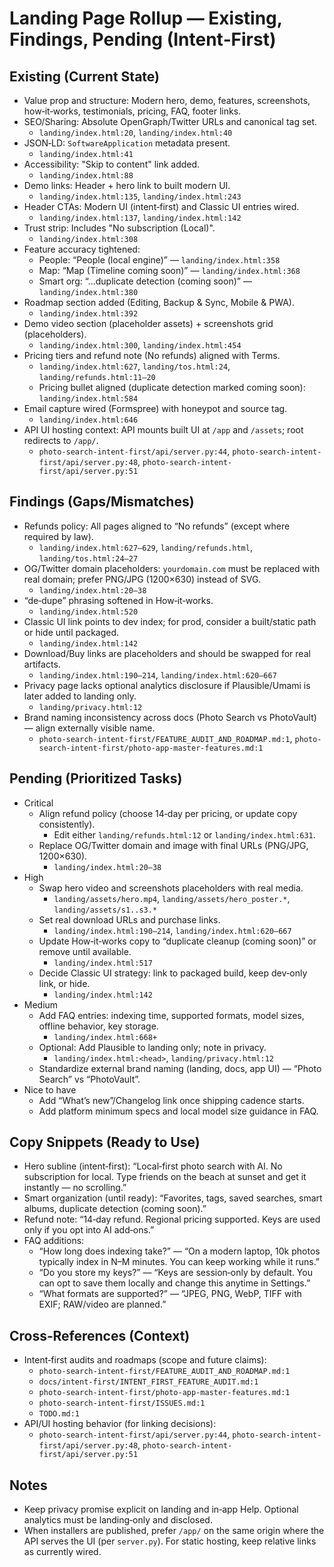 # Landing Page Rollup — Existing, Findings, Pending (Intent‑First)

## Existing (Current State)
- Value prop and structure: Modern hero, demo, features, screenshots, how‑it‑works, testimonials, pricing, FAQ, footer links.
- SEO/Sharing: Absolute OpenGraph/Twitter URLs and canonical tag set.
  - `landing/index.html:20`, `landing/index.html:40`
- JSON‑LD: `SoftwareApplication` metadata present.
  - `landing/index.html:41`
- Accessibility: "Skip to content" link added.
  - `landing/index.html:88`
- Demo links: Header + hero link to built modern UI.
  - `landing/index.html:135`, `landing/index.html:243`
- Header CTAs: Modern UI (intent‑first) and Classic UI entries wired.
  - `landing/index.html:137`, `landing/index.html:142`
- Trust strip: Includes "No subscription (Local)".
  - `landing/index.html:308`
- Feature accuracy tightened:
  - People: “People (local engine)” — `landing/index.html:358`
  - Map: “Map (Timeline coming soon)” — `landing/index.html:368`
  - Smart org: “…duplicate detection (coming soon)” — `landing/index.html:380`
- Roadmap section added (Editing, Backup & Sync, Mobile & PWA).
  - `landing/index.html:392`
- Demo video section (placeholder assets) + screenshots grid (placeholders).
  - `landing/index.html:300`, `landing/index.html:454`
- Pricing tiers and refund note (No refunds) aligned with Terms.
  - `landing/index.html:627`, `landing/tos.html:24`, `landing/refunds.html:11–20`
  - Pricing bullet aligned (duplicate detection marked coming soon): `landing/index.html:584`
- Email capture wired (Formspree) with honeypot and source tag.
  - `landing/index.html:646`
- API UI hosting context: API mounts built UI at `/app` and `/assets`; root redirects to `/app/`.
  - `photo-search-intent-first/api/server.py:44`, `photo-search-intent-first/api/server.py:48`, `photo-search-intent-first/api/server.py:51`

## Findings (Gaps/Mismatches)
- Refunds policy: All pages aligned to “No refunds” (except where required by law).
  - `landing/index.html:627–629`, `landing/refunds.html`, `landing/tos.html:24–27`
- OG/Twitter domain placeholders: `yourdomain.com` must be replaced with real domain; prefer PNG/JPG (1200×630) instead of SVG.
  - `landing/index.html:20–38`
- “de‑dupe” phrasing softened in How‑it‑works.
  - `landing/index.html:520`
- Classic UI link points to dev index; for prod, consider a built/static path or hide until packaged.
  - `landing/index.html:142`
- Download/Buy links are placeholders and should be swapped for real artifacts.
  - `landing/index.html:190–214`, `landing/index.html:620–667`
- Privacy page lacks optional analytics disclosure if Plausible/Umami is later added to landing only.
  - `landing/privacy.html:12`
- Brand naming inconsistency across docs (Photo Search vs PhotoVault) — align externally visible name.
  - `photo-search-intent-first/FEATURE_AUDIT_AND_ROADMAP.md:1`, `photo-search-intent-first/photo-app-master-features.md:1`

## Pending (Prioritized Tasks)
- Critical
  - Align refund policy (choose 14‑day per pricing, or update copy consistently).
    - Edit either `landing/refunds.html:12` or `landing/index.html:631`.
  - Replace OG/Twitter domain and image with final URLs (PNG/JPG, 1200×630).
    - `landing/index.html:20–38`
- High
  - Swap hero video and screenshots placeholders with real media.
    - `landing/assets/hero.mp4`, `landing/assets/hero_poster.*`, `landing/assets/s1..s3.*`
  - Set real download URLs and purchase links.
    - `landing/index.html:190–214`, `landing/index.html:620–667`
  - Update How‑it‑works copy to “duplicate cleanup (coming soon)” or remove until available.
    - `landing/index.html:517`
  - Decide Classic UI strategy: link to packaged build, keep dev‑only link, or hide.
    - `landing/index.html:142`
- Medium
  - Add FAQ entries: indexing time, supported formats, model sizes, offline behavior, key storage.
    - `landing/index.html:668+`
  - Optional: Add Plausible to landing only; note in privacy.
    - `landing/index.html:<head>`, `landing/privacy.html:12`
  - Standardize external brand naming (landing, docs, app UI) — “Photo Search” vs “PhotoVault”.
- Nice to have
  - Add “What’s new”/Changelog link once shipping cadence starts.
  - Add platform minimum specs and local model size guidance in FAQ.

## Copy Snippets (Ready to Use)
- Hero subline (intent‑first): “Local‑first photo search with AI. No subscription for local. Type friends on the beach at sunset and get it instantly — no scrolling.”
- Smart organization (until ready): “Favorites, tags, saved searches, smart albums, duplicate detection (coming soon).”
- Refund note: “14‑day refund. Regional pricing supported. Keys are used only if you opt into AI add‑ons.”
- FAQ additions:
  - “How long does indexing take?” — “On a modern laptop, 10k photos typically index in N–M minutes. You can keep working while it runs.”
  - “Do you store my keys?” — “Keys are session‑only by default. You can opt to save them locally and change this anytime in Settings.”
  - “What formats are supported?” — “JPEG, PNG, WebP, TIFF with EXIF; RAW/video are planned.”

## Cross‑References (Context)
- Intent‑first audits and roadmaps (scope and future claims):
  - `photo-search-intent-first/FEATURE_AUDIT_AND_ROADMAP.md:1`
  - `docs/intent-first/INTENT_FIRST_FEATURE_AUDIT.md:1`
  - `photo-search-intent-first/photo-app-master-features.md:1`
  - `photo-search-intent-first/ISSUES.md:1`
  - `TODO.md:1`
- API/UI hosting behavior (for linking decisions):
  - `photo-search-intent-first/api/server.py:44`, `photo-search-intent-first/api/server.py:48`, `photo-search-intent-first/api/server.py:51`

## Notes
- Keep privacy promise explicit on landing and in‑app Help. Optional analytics must be landing‑only and disclosed.
- When installers are published, prefer `/app/` on the same origin where the API serves the UI (per `server.py`). For static hosting, keep relative links as currently wired.
